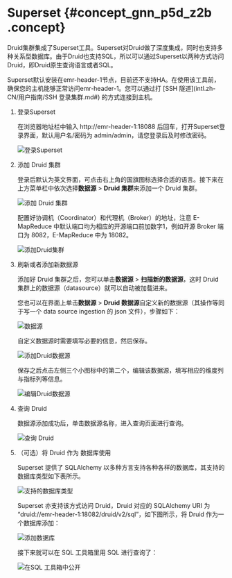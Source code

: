 # Superset {#concept_gnn_p5d_z2b .concept}

Druid集群集成了Superset工具。Superset对Druid做了深度集成，同时也支持多种关系型数据库。由于Druid也支持SQL，所以可以通过Superset以两种方式访问Druid，即Druid原生查询语言或者SQL。

Superset默认安装在emr-header-1节点，目前还不支持HA。在使用该工具前，确保您的主机能够正常访问emr-header-1。您可以通过打 [SSH 隧道](intl.zh-CN/用户指南/SSH 登录集群.md#) 的方式连接到主机。

1.  登录Superset

    在浏览器地址栏中输入 http://emr-header-1:18088 后回车，打开Superset登录界面，默认用户名/密码为 admin/admin，请您登录后及时修改密码。

    ![登录Superset](http://static-aliyun-doc.oss-cn-hangzhou.aliyuncs.com/assets/img/17910/154770972110869_zh-CN.png)

2.  添加 Druid 集群

    登录后默认为英文界面，可点击右上角的国旗图标选择合适的语言。接下来在上方菜单栏中依次选择**数据源** \> **Druid 集群**来添加一个 Druid 集群。

    ![添加 Druid 集群](http://static-aliyun-doc.oss-cn-hangzhou.aliyuncs.com/assets/img/17910/154770972110870_zh-CN.png)

    配置好协调机（Coordinator）和代理机（Broker）的地址，注意 E-MapReduce 中默认端口均为相应的开源端口前加数字1，例如开源 Broker 端口为 8082，E-MapReduce 中为 18082。

    ![添加Druid集群](http://static-aliyun-doc.oss-cn-hangzhou.aliyuncs.com/assets/img/17910/154770972110871_zh-CN.png)

3.  刷新或者添加新数据源

    添加好 Druid 集群之后，您可以单击**数据源** \> **扫描新的数据源**，这时 Druid 集群上的数据源（datasource）就可以自动被加载进来。

    您也可以在界面上单击**数据源** \> **Druid 数据源**自定义新的数据源（其操作等同于写一个 data source ingestion 的 json 文件），步骤如下：

    ![数据源](http://static-aliyun-doc.oss-cn-hangzhou.aliyuncs.com/assets/img/17910/154770972110872_zh-CN.png)

    自定义数据源时需要填写必要的信息，然后保存。

    ![添加Druid数据源](http://static-aliyun-doc.oss-cn-hangzhou.aliyuncs.com/assets/img/17910/154770972210873_zh-CN.png)

    保存之后点击左侧三个小图标中的第二个，编辑该数据源，填写相应的维度列与指标列等信息。

    ![编辑Druid数据源](http://static-aliyun-doc.oss-cn-hangzhou.aliyuncs.com/assets/img/17910/154770972210874_zh-CN.png)

4.  查询 Druid

    数据源添加成功后，单击数据源名称，进入查询页面进行查询。

    ![查询 Druid](http://static-aliyun-doc.oss-cn-hangzhou.aliyuncs.com/assets/img/17910/154770972210875_zh-CN.png)

5.  （可选）将 Druid 作为 数据库使用

    Superset 提供了 SQLAlchemy 以多种方言支持各种各样的数据库，其支持的数据库类型如下表所示。

    ![支持的数据库类型](http://static-aliyun-doc.oss-cn-hangzhou.aliyuncs.com/assets/img/17910/154770972210876_zh-CN.png)

    Superset 亦支持该方式访问 Druid，Druid 对应的 SQLAlchemy URI 为 “druid://emr-header-1:18082/druid/v2/sql”，如下图所示，将 Druid 作为一个数据库添加：

    ![添加数据库](http://static-aliyun-doc.oss-cn-hangzhou.aliyuncs.com/assets/img/17910/154770972210877_zh-CN.png)

    接下来就可以在 SQL 工具箱里用 SQL 进行查询了：

    ![在SQL 工具箱中公开](http://static-aliyun-doc.oss-cn-hangzhou.aliyuncs.com/assets/img/17910/154770972210878_zh-CN.png)


